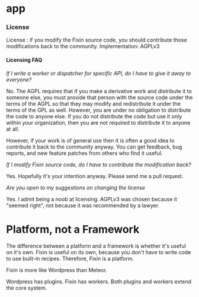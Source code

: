# app

### License

License : if you modify the Fixin source code, you should contribute those modifications back to the community.
Implementation: AGPLv3

#### Licensing FAQ

*If I write a worker or dispatcher for specific API, do I have to give it away to everyone?*

No. The AGPL requires that if you make a derivative work and distribute it to someone else, you must provide that person with the source code under the terms of the AGPL so that they may modify and redistribute it under the terms of the GPL as well. However, you are under no obligation to distribute the code to anyone else. If you do not distribute the code but use it only within your organization, then you are not required to distribute it to anyone at all.

However, if your work is of general use then it is often a good idea to contribute it back to the community anyway. You can get feedback, bug reports, and new feature patches from others who find it useful.

*If I modify Fixin source code, do I have to contribute the modification back?*

Yes. Hopefully it's your intention anyway. Please send me a pull request.

*Are you open to my suggestions on changing the license*

Yes. I admit being a noob at licensing. AGPLv3 was chosen because it "seemed right", not because it was recommended by a lawyer.

# Platform, not a Framework

The difference between a platform and a framework is whether it's useful on it's own. Fixin is useful on its own, because you don't have to write code to use built-in recipes. Therefore, Fixin is a platform.

Fixin is more like Wordpress than Meteor.

Wordpress has plugins. Fixin has workers. Both plugins and workers extend the core system.
